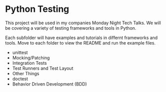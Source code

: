 Python Testing
==============

This project will be used in my companies Monday Night Tech Talks. We will be covering a variety of testing frameworks and tools in Python.

Each subfolder will have examples and tutorials in differnt frameworks and tools. Move to each folder to view the README and run the example files.

* unittest
* Mocking/Patching
* Integration Tests
* Test Runners and Test Layout
* Other Things
 * doctest
 * Behavior Driven Development (BDD)
